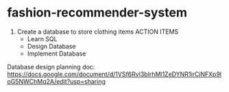 # fashion-recommender-system
1. Create a database to store clothing items
   ACTION ITEMS
    - Learn SQL
    - Design Database
    - Implement Database

Database design planning doc: https://docs.google.com/document/d/1VSf6Rvl3bIrhMl1ZeDYNR1irCiNFXp9loG5NWChMq2A/edit?usp=sharing
  
